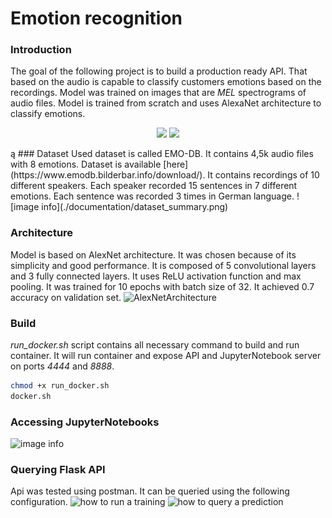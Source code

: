 # Emotion recognition
### Introduction 
The goal of the following project is to build a production ready API. That based on the audio is capable to classify customers emotions based on the recordings. Model was trained on images that are *MEL* spectrograms of audio files. Model is trained from scratch and uses AlexaNet architecture to classify emotions.

<p align="center">
  <img width="267" src="https://t3.ftcdn.net/jpg/03/62/51/30/240_F_362513016_tKjuA71sDPPSwbJGFKMWpNN4fLCGffZP.jpg">
  <img width="267" src="https://t4.ftcdn.net/jpg/02/05/12/91/240_F_205129152_e5aBnf3Nyegz77U42HdVYOiautetG9wl.jpg">
</p>
ą
### Dataset
Used dataset is called EMO-DB. It contains 4,5k audio files with 8 emotions. Dataset is available [here](https://www.emodb.bilderbar.info/download/). It contains recordings of 10 different speakers. Each speaker recorded 15 sentences in 7 different emotions. Each sentence was recorded 3 times in German language.
![image info](./documentation/dataset_summary.png)

### Architecture
Model is based on AlexNet architecture. It was chosen because of its simplicity and good performance. It is composed of 5 convolutional layers and 3 fully connected layers. It uses ReLU activation function and max pooling. It was trained for 10 epochs with batch size of 32. It achieved 0.7 accuracy on validation set.
![AlexNetArchitecture](https://www.saagie.com/wp-content/uploads/2017/11/Capture-de%CC%81cran-2020-08-21-a%CC%80-15.34.12.png)


### Build 
*run_docker.sh* script contains all necessary command to build and run container.
It will run container and expose API and JupyterNotebook server on ports *4444* and *8888*.

 ```sh
 chmod +x run_docker.sh
 docker.sh
 ```

### Accessing JupyterNotebooks 
![image info](./documentation/jupyter.png)
### Querying Flask API 
Api was tested using postman. It can be queried using the following configuration.
![how to run a training](./documentation/api_train.png)
![how to query a prediction](./documentation/api_predict.png)